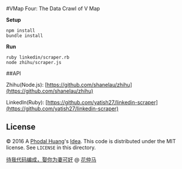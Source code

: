 #VMap Four: The Data Crawl of V Map

**Setup**

    npm install
    bundle install

**Run**
    
    ruby linkedin/scraper.rb
    node zhihu/scraper.js

##API

Zhihu(Node.js): [https://github.com/shanelau/zhihu](https://github.com/shanelau/zhihu)

LinkedIn(Ruby): [https://github.com/yatish27/linkedin-scraper](https://github.com/yatish27/linkedin-scraper)

License
---

© 2016 A [Phodal Huang](https://www.phodal.com)'s [Idea](http://github.com/phodal/ideas). This code is distributed under the MIT license. See `LICENSE` in this directory.

[待我代码编成，娶你为妻可好](http://www.xuntayizhan.com/person/ji-ke-ai-qing-zhi-er-shi-dai-wo-dai-ma-bian-cheng-qu-ni-wei-qi-ke-hao-wan/) @ [花仲马](https://github.com/hug8217)
